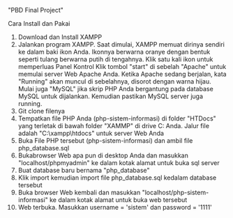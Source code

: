 "PBD Final Project"

Cara Install dan Pakai
1. Download dan Install XAMPP
2. Jalankan program XAMPP. Saat dimulai, XAMPP memuat dirinya sendiri ke dalam baki ikon Anda. Ikonnya berwarna oranye dengan bentuk seperti tulang berwarna putih di tengahnya. Klik satu kali ikon untuk memperluas Panel Kontrol Klik tombol "start" di sebelah "Apache" untuk memulai server Web Apache Anda. Ketika Apache sedang berjalan, kata "Running" akan muncul di sebelahnya, disorot dengan warna hijau. Mulai juga "MySQL" jika skrip PHP Anda bergantung pada database MySQL untuk dijalankan. Kemudian pastikan MySQL server juga running.
3. Git clone filenya
4. Tempatkan file PHP Anda (php-sistem-informasi) di folder "HTDocs" yang terletak di bawah folder "XAMMP" di drive C: Anda. Jalur file adalah "C:\xampp\htdocs" untuk server Web Anda
4. Buka File PHP tersebut (php-sistem-informasi) dan ambil file php_database.sql
5. Bukabrowser Web apa pun di desktop Anda dan masukkan "localhost/phpmyadmin" ke dalam kotak alamat untuk buka sql server
6. Buat database baru bernama "php_database"
7. Klik import kemudian import file php_database.sql kedalam database tersebut
8. Buka browser Web kembali dan masukkan "localhost/php-sistem-informasi" ke dalam kotak alamat untuk buka web tersebut
9. Web terbuka. Masukkan username = 'sistem' dan password = '1111'

